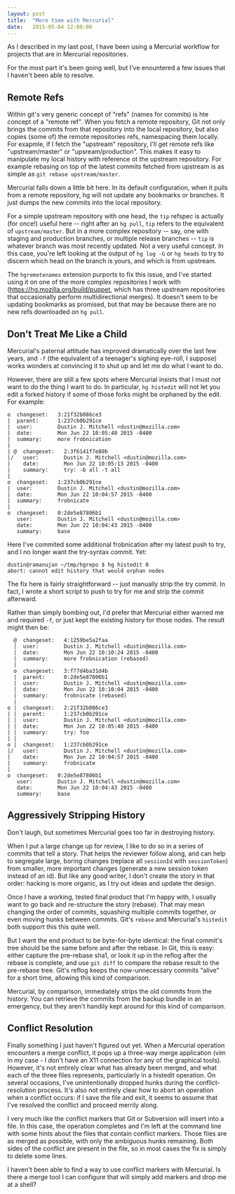 ```yaml
---
layout: post
title:  "More time with Mercurial"
date:   2015-05-04 12:00:00
---
```


As I described in my last post, I have been using a Mercurial workflow for projects that are in Mercurial repositories.

For the most part it's been going well, but I've enountered a few issues that I haven't been able to resolve.

## Remote Refs

Within git's very generic concept of "refs" (names for commits) is hte concept of a "remote ref".
When you fetch a remote repository, Git not only brings the commits from that repository into the local repository, but also copies (some of) the remote repositories refs, namespacing them locally.
For exapmle, if I fetch the "upstream" repository, I'll get remote refs like "upstream/master" or "upsream/production".
This makes it easy to manipulate my local history with reference ot the upstream repository.
For example rebasing on top of the latest commits fetched from upstream is as simple as `git rebase upstream/master`.

Mercurial falls down a little bit here.
In its default configuration, when it pulls from a remote repository, hg will not update any bookmarks or branches.
It just dumps the new commits into the local repository.

For a simple upstream repository with one head, the `tip` refspec is actually (for once!) useful here -- right after an `hg pull`, `tip` refers to the equivalent of `upstream/master`.
But in a more complex repository -- say, one with staging and production branches, or multiple release branches -- `tip` is whatever branch was most recently updated.
Not a very useful concept.
In this case, you're left looking at the output of `hg log -G` or `hg heads` to try to discern which head on the branch is yours, and which is from upstream.

The `hgremotenames` extension purports to fix this issue, and I've started using it on one of the more complex repositories I work with (https://hg.mozilla.org/build/puppet, which has three upstream repositories that occasionally perform multidirectional merges).
It doesn't seem to be updating bookmarks as promised, but that may be because there are no new refs downloaded on `hg pull`.

## Don't Treat Me Like a Child

Mercurial's paternal attitude has improved dramatically over the last few years, and `-f` (the equivalent of a teenager's sighing eye-roll, I suppose) works wonders at convincing it to shut up and let me do what I want to do.

However, there are still a few spots where Mercurial insists that I must not want to do the thing I want to do.
In particular, `hg histedit` will not let you edit a forked history if some of those forks might be orphaned by the edit.
For example:

    o  changeset:   3:21f32b086ce3
    |  parent:      1:237cb0b291ce
    |  user:        Dustin J. Mitchell <dustin@mozilla.com>
    |  date:        Mon Jun 22 10:05:40 2015 -0400
    |  summary:     more frobnication
    |
    | @  changeset:   2:3f6141f7e80b
    |/   user:        Dustin J. Mitchell <dustin@mozilla.com>
    |    date:        Mon Jun 22 10:05:13 2015 -0400
    |    summary:     try: -b all -t all
    |
    o  changeset:   1:237cb0b291ce
    |  user:        Dustin J. Mitchell <dustin@mozilla.com>
    |  date:        Mon Jun 22 10:04:57 2015 -0400
    |  summary:     frobnicate
    |
    o  changeset:   0:2de5e87806b1
       user:        Dustin J. Mitchell <dustin@mozilla.com>
       date:        Mon Jun 22 10:04:43 2015 -0400
       summary:     base

Here I've commited some additional frobnication after my latest push to try, and I no longer want the try-syntax commit.
Yet:

    dustin@ramanujan ~/tmp/hgrepo $ hg histedit 0
    abort: cannot edit history that would orphan nodes

The fix here is fairly straightforward -- just manually strip the try commit.
In fact, I wrote a short script to push to try for me and strip the commit afterward.

Rather than simply bombing out, I'd prefer that Mercurial either warned me and required `-f`, or just kept the existing history for those nodes.
The result might then be:

      @  changeset:   4:1259be5a2faa
      |  user:        Dustin J. Mitchell <dustin@mozilla.com>
      |  date:        Mon Jun 22 10:10:24 2015 -0400
      |  summary:     more frobnication (rebased)
      |
      o  changeset:   3:f77d4ba31d4b
      |  parent:      0:2de5e87806b1
      |  user:        Dustin J. Mitchell <dustin@mozilla.com>
      |  date:        Mon Jun 22 10:10:04 2015 -0400
      |  summary:     frobnicate (rebased)
      |
    o |  changeset:   2:21f32b086ce3
    | |  parent:      1:237cb0b291ce
    | |  user:        Dustin J. Mitchell <dustin@mozilla.com>
    | |  date:        Mon Jun 22 10:05:40 2015 -0400
    | |  summary:     try: foo
    | |
    o |  changeset:   1:237cb0b291ce
    |/   user:        Dustin J. Mitchell <dustin@mozilla.com>
    |    date:        Mon Jun 22 10:04:57 2015 -0400
    |    summary:     frobnicate
    |
    o  changeset:   0:2de5e87806b1
       user:        Dustin J. Mitchell <dustin@mozilla.com>
       date:        Mon Jun 22 10:04:43 2015 -0400
       summary:     base

## Aggressively Stripping History

Don't laugh, but sometimes Mercurial goes too far in destroying history.

When I put a large change up for review, I like to do so in a series of commits that tell a story.
That helps the reviewer follow along, and can help to segregate large, boring changes (replace all `sessionId` with `sessionToken`) from smaller, more important changes (generate a new session token instead of an id).
But like any good writer, I don't create the story in that order: hacking is more organic, as I try out ideas and update the design.

Once I have a working, tested final product that I'm happy with, I usually want to go back and re-structure the story (rebase).
That may mean changing the order of commits, squashing multiple commits together, or even moving hunks between commits.
Git's `rebase` and Mercurial's `histedit` both support this this quite well.

But I want the end product to be byte-for-byte identical: the final commit's tree should be the same before and after the rebase.
In Git, this is easy: either capture the pre-rebase sha1, or look it up in the reflog after the rebase is complete, and use `git diff` to compare the rebase result to the pre-rebase tree.
Git's reflog keeps the now-unnecessary commits "alive" for a short time, allowing this kind of comparison.

Mercurial, by comparison, immediately strips the old commits from the history.
You can retrieve the commits from the backup bundle in an emergency, but they aren't handily kept around for this kind of comparison.

## Conflict Resolution

Finally something I just haven't figured out yet.
When a Mercurial operation encounters a merge conflict, it pops up a three-way merge application (vim in my case - I don't have an X11 connection for any of the graphical tools).
However, it's not entirely clear what has already been merged, and what each of the three files represents, particularly in a histedit operation.
On several occasions, I've unintentionally dropped hunks during the conflict-resolution process.
It's also not entirely clear how to abort an operation when a conflict occurs: if I save the file and exit, it seems to assume that I've resolved the conflict and proceed merrily along.

I very much like the conflict markers that Git or Subversion will insert into a file.
In this case, the operation completes and I'm left at the command line with some hints about the files that contain conflict markers.
Those files are as merged as possible, with only the ambiguous hunks remaining.
Both sides of the conflict are present in the file, so in most cases the fix is simply to delete some lines.

I haven't been able to find a way to use conflict markers with Mercurial.
Is there a merge tool I can configure that will simply add markers and drop me at a shell?
